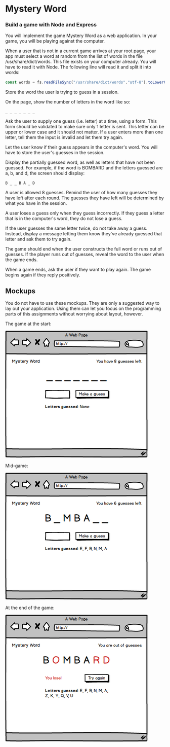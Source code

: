 # Mystery Word
### Build a game with Node and Express

You will implement the game Mystery Word as a web application. In your game, you will be playing against the computer.

When a user that is not in a current game arrives at your root page, your app must select a word at random from the list of words in the file /usr/share/dict/words. This file exists on your computer already. You will have to read it with Node. The following line will read it and split it into words:

```javascript
const words = fs.readFileSync("/usr/share/dict/words","utf-8").toLowerCase().split("\n");
```

Store the word the user is trying to guess in a session.

On the page, show the number of letters in the word like so:

```
_ _ _ _ _ _ _
```

Ask the user to supply one guess (i.e. letter) at a time, using a form. This form should be validated to make sure only 1 letter is sent. This letter can be upper or lower case and it should not matter. If a user enters more than one letter, tell them the input is invalid and let them try again.

Let the user know if their guess appears in the computer's word. You will have to store the user's guesses in the session.

Display the partially guessed word, as well as letters that have not been guessed. For example, if the word is BOMBARD and the letters guessed are a, b, and d, the screen should display:

```
B _ _ B A _ D
```

A user is allowed 8 guesses. Remind the user of how many guesses they have left after each round. The guesses they have left will be determined by what you have in the session.

A user loses a guess only when they guess incorrectly. If they guess a letter that is in the computer's word, they do not lose a guess.

If the user guesses the same letter twice, do not take away a guess. Instead, display a message letting them know they've already guessed that letter and ask them to try again.

The game should end when the user constructs the full word or runs out of guesses. If the player runs out of guesses, reveal the word to the user when the game ends.

When a game ends, ask the user if they want to play again. The game begins again if they reply positively.

## Mockups

You do not have to use these mockups. They are only a suggested way to lay out your application. Using them can let you focus on the programming parts of this assignments without worrying about layout, however.

The game at the start:

![](start.png)

Mid-game:

![](mid.png)

At the end of the game:

![](end.png)

